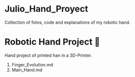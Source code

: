 # Julio_Hand_Proyect
Collection of fotos, code and explanations of my robotic hand.

# Robotic Hand Project 🤖
Hand project of printed han in a 3D-Printer.  
1. Finger_Evolution.md
2. Main_Hand.md
